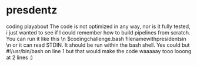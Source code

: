 # presdentz
coding playabout
The code is not optimized in any way, nor is it fully tested,  i just wanted to see if I could remember how to build pipelines from scratch. You can run it like this \n
$codingchallenge.bash filenamewithpresidentsin
\n
or it can read STDIN. It should be run within the bash shell. Yes  could but #!/usr/bin/bash on line 1 but that would make the code waaaaay tooo looong at 2 lines :)
